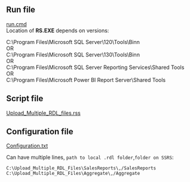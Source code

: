 ## Run file
[run.cmd](run.cmd)  
Location of **RS.EXE** depends on versions:  

C:\Program Files\Microsoft SQL Server\120\Tools\Binn  
OR  
C:\Program Files\Microsoft SQL Server\130\Tools\Binn  
OR  
C:\Program Files\Microsoft SQL Server Reporting Services\Shared Tools  
OR  
C:\Program Files\Microsoft Power BI Report Server\Shared Tools  

## Script file
[Upload_Multiple_RDL_files.rss](Upload_Multiple_RDL_files.rss)

## Configuration file
[Configuration.txt](Configuration.txt)  

Can have multiple lines, `path to local .rdl folder`,`folder on SSRS`:  
```
C:\Upload_Multiple_RDL_Files\SalesReports\,/SalesReports
C:\Upload_Multiple_RDL_Files\Aggregate\,/Aggregate
```